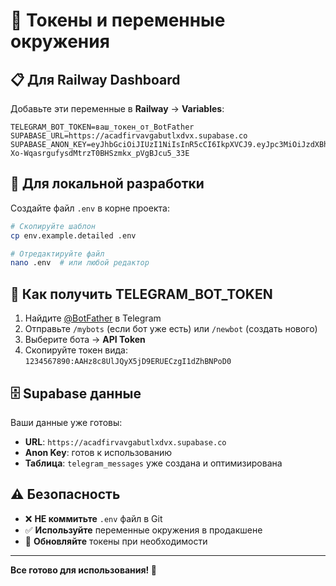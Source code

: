 # 🔑 Токены и переменные окружения

## 📋 Для Railway Dashboard

Добавьте эти переменные в **Railway** → **Variables**:

```env
TELEGRAM_BOT_TOKEN=ваш_токен_от_BotFather
SUPABASE_URL=https://acadfirvavgabutlxdvx.supabase.co
SUPABASE_ANON_KEY=eyJhbGciOiJIUzI1NiIsInR5cCI6IkpXVCJ9.eyJpc3MiOiJzdXBhYmFzZSIsInJlZiI6ImFjYWRmaXJ2YXZnYWJ1dGx4ZHZ4Iiwicm9sZSI6ImFub24iLCJpYXQiOjE3NTg2MDM3ODcsImV4cCI6MjA3NDE3OTc4N30.3k-Xo-WqasrgufysdMtrzT0BHSzmkx_pVgBJcu5_33E
```

## 📱 Для локальной разработки

Создайте файл `.env` в корне проекта:

```bash
# Скопируйте шаблон
cp env.example.detailed .env

# Отредактируйте файл
nano .env  # или любой редактор
```

## 🔑 Как получить TELEGRAM_BOT_TOKEN

1. Найдите [@BotFather](https://t.me/BotFather) в Telegram
2. Отправьте `/mybots` (если бот уже есть) или `/newbot` (создать нового)
3. Выберите бота → **API Token**
4. Скопируйте токен вида: `1234567890:AAHz8c8UlJQyX5jD9ERUECzgI1dZhBNPoD0`

## 🗄️ Supabase данные

Ваши данные уже готовы:
- **URL**: `https://acadfirvavgabutlxdvx.supabase.co`
- **Anon Key**: готов к использованию
- **Таблица**: `telegram_messages` уже создана и оптимизирована

## ⚠️ Безопасность

- ❌ **НЕ коммитьте** `.env` файл в Git
- ✅ **Используйте** переменные окружения в продакшене
- 🔄 **Обновляйте** токены при необходимости

---

**Все готово для использования! 🚀**
